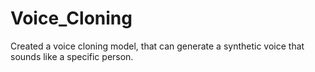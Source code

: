 # Voice_Cloning
Created a voice cloning model, that can generate a synthetic voice that sounds like a specific person.
